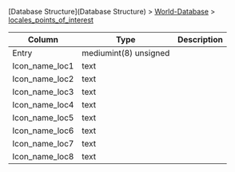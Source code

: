 [Database Structure](Database Structure) > [World-Database](World-Database) > [locales_points_of_interest](locales_points_of_interest)

Column | Type | Description
--- | --- | ---
Entry | mediumint(8) unsigned | 
Icon_name_loc1 | text | 
Icon_name_loc2 | text | 
Icon_name_loc3 | text | 
Icon_name_loc4 | text | 
Icon_name_loc5 | text | 
Icon_name_loc6 | text | 
Icon_name_loc7 | text | 
Icon_name_loc8 | text | 
